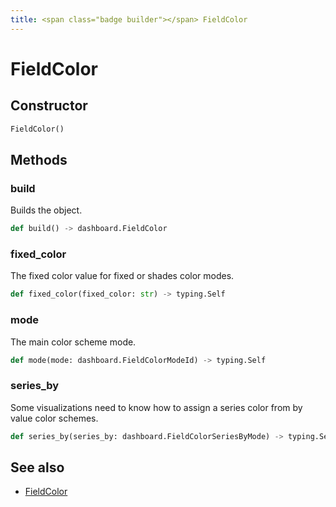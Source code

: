 ```yaml
---
title: <span class="badge builder"></span> FieldColor
---
```

# <span class="badge builder"></span> FieldColor

## Constructor

```python
FieldColor()
```
## Methods

### <span class="badge object-method"></span> build

Builds the object.

```python
def build() -> dashboard.FieldColor
```

### <span class="badge object-method"></span> fixed_color

The fixed color value for fixed or shades color modes.

```python
def fixed_color(fixed_color: str) -> typing.Self
```

### <span class="badge object-method"></span> mode

The main color scheme mode.

```python
def mode(mode: dashboard.FieldColorModeId) -> typing.Self
```

### <span class="badge object-method"></span> series_by

Some visualizations need to know how to assign a series color from by value color schemes.

```python
def series_by(series_by: dashboard.FieldColorSeriesByMode) -> typing.Self
```

## See also

 * <span class="badge object-type-class"></span> [FieldColor](./object-FieldColor.md)
